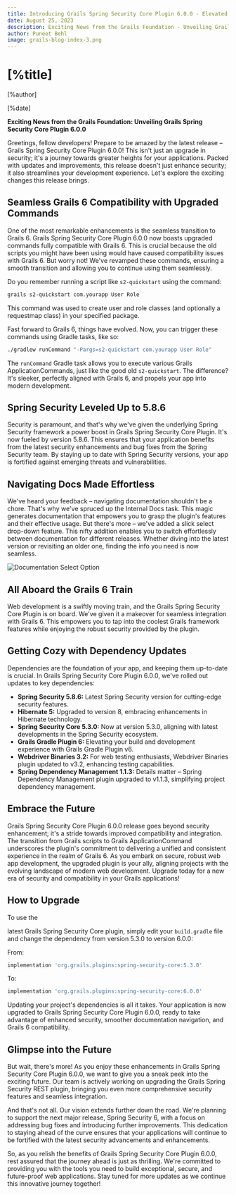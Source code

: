 ```yaml
---
title: Introducing Grails Spring Security Core Plugin 6.0.0 - Elevated Security, Grails 6 Compatibility, Enhanced Commands, and Effortless Documentation
date: August 25, 2023
description: Exciting News from the Grails Foundation - Unveiling Grails Spring Security Core Plugin 6.0.0
author: Puneet Behl
image: grails-blog-index-3.png
---
```


# [%title]

[%author]

[%date]

**Exciting News from the Grails Foundation: Unveiling Grails Spring Security Core Plugin 6.0.0**

Greetings, fellow developers! Prepare to be amazed by the latest release – Grails Spring Security Core Plugin 6.0.0! This isn't just an upgrade in security; it's a journey towards greater heights for your applications. Packed with updates and improvements, this release doesn't just enhance security; it also streamlines your development experience. Let's explore the exciting changes this release brings.

## Seamless Grails 6 Compatibility with Upgraded Commands

One of the most remarkable enhancements is the seamless transition to Grails 6. Grails Spring Security Core Plugin 6.0.0 now boasts upgraded commands fully compatible with Grails 6. This is crucial because the old scripts you might have been using would have caused compatibility issues with Grails 6. But worry not! We've revamped these commands, ensuring a smooth transition and allowing you to continue using them seamlessly.

Do you remember running a script like `s2-quickstart` using the command:

```bash
grails s2-quickstart com.yourapp User Role
```

This command was used to create user and role classes (and optionally a requestmap class) in your specified package.

Fast forward to Grails 6, things have evolved. Now, you can trigger these commands using Gradle tasks, like so:

```bash
./gradlew runCommand "-Pargs=s2-quickstart com.yourapp User Role"
```

The `runCommand` Gradle task allows you to execute various Grails ApplicationCommands, just like the good old `s2-quickstart`. The difference? It's sleeker, perfectly aligned with Grails 6, and propels your app into modern development.

## Spring Security Leveled Up to 5.8.6

Security is paramount, and that's why we've given the underlying Spring Security framework a power boost in Grails Spring Security Core Plugin. It's now fueled by version 5.8.6. This ensures that your application benefits from the latest security enhancements and bug fixes from the Spring Security team. By staying up to date with Spring Security versions, your app is fortified against emerging threats and vulnerabilities.

## Navigating Docs Made Effortless

We've heard your feedback – navigating documentation shouldn't be a chore. That's why we've spruced up the Internal Docs task. This magic generates documentation that empowers you to grasp the plugin's features and their effective usage. But there's more – we've added a slick select drop-down feature. This nifty addition enables you to switch effortlessly between documentation for different releases. Whether diving into the latest version or revisiting an older one, finding the info you need is now seamless.

![Documentation Select Option](https://grails.org/blog/2023-08-25-thenewselectoption.png)

## All Aboard the Grails 6 Train

Web development is a swiftly moving train, and the Grails Spring Security Core Plugin is on board. We've given it a makeover for seamless integration with Grails 6. This empowers you to tap into the coolest Grails framework features while enjoying the robust security provided by the plugin.

## Getting Cozy with Dependency Updates

Dependencies are the foundation of your app, and keeping them up-to-date is crucial. In Grails Spring Security Core Plugin 6.0.0, we've rolled out updates to key dependencies:

- **Spring Security 5.8.6:** Latest Spring Security version for cutting-edge security features.
- **Hibernate 5:** Upgraded to version 8, embracing enhancements in Hibernate technology.
- **Spring Security Core 5.3.0:** Now at version 5.3.0, aligning with latest developments in the Spring Security ecosystem.
- **Grails Gradle Plugin 6:** Elevating your build and development experience with Grails Gradle Plugin v6.
- **Webdriver Binaries 3.2:** For web testing enthusiasts, Webdriver Binaries plugin updated to v3.2, enhancing testing capabilities.
- **Spring Dependency Management 1.1.3:** Details matter – Spring Dependency Management plugin upgraded to v1.1.3, simplifying project dependency management.

## Embrace the Future

Grails Spring Security Core Plugin 6.0.0 release goes beyond security enhancement; it's a stride towards improved compatibility and integration. The transition from Grails scripts to Grails ApplicationCommand underscores the plugin's commitment to delivering a unified and consistent experience in the realm of Grails 6. As you embark on secure, robust web app development, the upgraded plugin is your ally, aligning projects with the evolving landscape of modern web development. Upgrade today for a new era of security and compatibility in your Grails applications!

## How to Upgrade

To use the

 latest Grails Spring Security Core plugin, simply edit your `build.gradle` file and change the dependency from version 5.3.0 to version 6.0.0:

From:

```groovy
implementation 'org.grails.plugins:spring-security-core:5.3.0'
```

To:

```groovy
implementation 'org.grails.plugins:spring-security-core:6.0.0'
```

Updating your project's dependencies is all it takes. Your application is now upgraded to Grails Spring Security Core Plugin 6.0.0, ready to take advantage of enhanced security, smoother documentation navigation, and Grails 6 compatibility.

## Glimpse into the Future

But wait, there's more! As you enjoy these enhancements in Grails Spring Security Core Plugin 6.0.0, we want to give you a sneak peek into the exciting future. Our team is actively working on upgrading the Grails Spring Security REST plugin, bringing you even more comprehensive security features and seamless integration.

And that's not all. Our vision extends further down the road. We're planning to support the next major release, Spring Security 6, with a focus on addressing bug fixes and introducing further improvements. This dedication to staying ahead of the curve ensures that your applications will continue to be fortified with the latest security advancements and enhancements.

So, as you relish the benefits of Grails Spring Security Core Plugin 6.0.0, rest assured that the journey ahead is just as thrilling. We're committed to providing you with the tools you need to build exceptional, secure, and future-proof web applications. Stay tuned for more updates as we continue this innovative journey together!
